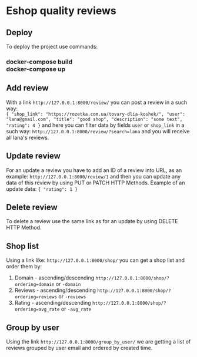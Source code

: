 # Eshop quality reviews

## Deploy

To deploy the project use commands:

### docker-compose build <br> docker-compose up

## Add review

With a link `http://127.0.0.1:8000/review/` you can post a review in a such way: <br>
`{
"shop_link": "https://rozetka.com.ua/tovary-dlia-koshek/",
"user": "lana@gmail.com",
"title": "good shop",
"description": "some text",
"rating": 4 }`
and here you can filter data by fields `user` or `shop_link` in a such way: `http://127.0.0.1:8000/review/?search=lana`
and you will receive all lana's reviews.

## Update review

For an update a review you have to add an ID of a review into URL, as an example:
`http://127.0.0.1:8000/review/1` and then you can update any data of this review by using PUT or PATCH HTTP Methods.
Example of an update data:
`{
"rating": 1 }`

## Delete review

To delete a review use the same link as for an update by using DELETE HTTP Method.

## Shop list

Using a link like: `http://127.0.0.1:8000/shop/` you can get a shop list and order them by:

1. Domain - ascending/descending    `http://127.0.0.1:8000/shop/?ordering=domain` or `-domain`
2. Reviews - ascending/descending   `http://127.0.0.1:8000/shop/?ordering=reviews` or `-reviews`
3. Rating - ascending/descending    `http://127.0.0.1:8000/shop/?ordering=avg_rate` or `-avg_rate`

## Group by user

Using the link `http://127.0.0.1:8000/group_by_user/` we are getting a list of reviews grouped by user email and ordered
by created time.